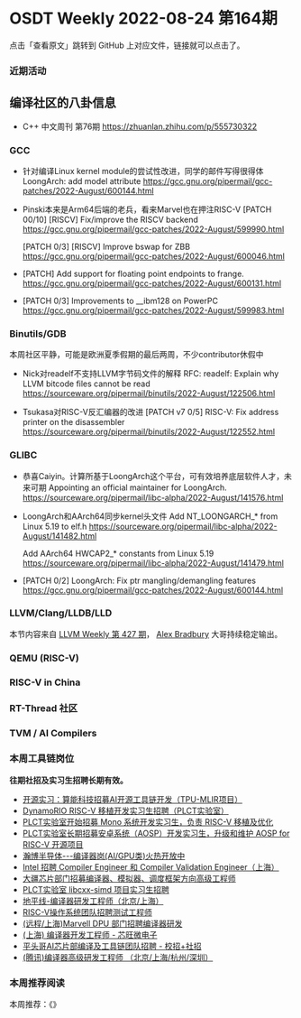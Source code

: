 # OSDT Weekly 2022-08-24 第164期

点击「查看原文」跳转到 GitHub 上对应文件，链接就可以点击了。

### 近期活动

## 编译社区的八卦信息

- C++ 中文周刊 第76期 https://zhuanlan.zhihu.com/p/555730322

### GCC

- 针对编译Linux kernel module的尝试性改进，同学的邮件写得很得体
  LoongArch: add model attribute
  https://gcc.gnu.org/pipermail/gcc-patches/2022-August/600144.html

- Pinski本来是Arm64后端的老兵，看来Marvel也在押注RISC-V
  [PATCH 00/10] [RISCV] Fix/improve the RISCV backend
  https://gcc.gnu.org/pipermail/gcc-patches/2022-August/599990.html

  [PATCH 0/3] [RISCV] Improve bswap for ZBB
  https://gcc.gnu.org/pipermail/gcc-patches/2022-August/600046.html

- [PATCH] Add support for floating point endpoints to frange.
  https://gcc.gnu.org/pipermail/gcc-patches/2022-August/600131.html

- [PATCH 0/3] Improvements to __ibm128 on PowerPC
  https://gcc.gnu.org/pipermail/gcc-patches/2022-August/599983.html

### Binutils/GDB

本周社区平静，可能是欧洲夏季假期的最后两周，不少contributor休假中

- Nick对readelf不支持LLVM字节码文件的解释
  RFC: readelf: Explain why LLVM bitcode files cannot be read
  https://sourceware.org/pipermail/binutils/2022-August/122506.html

- Tsukasa对RISC-V反汇编器的改进
  [PATCH v7 0/5] RISC-V: Fix address printer on the disassembler
  https://sourceware.org/pipermail/binutils/2022-August/122552.html

### GLIBC

- 恭喜Caiyin。计算所基于LoongArch这个平台，可有效培养底层软件人才，未来可期
  Appointing an official maintainer for LoongArch.
  https://sourceware.org/pipermail/libc-alpha/2022-August/141576.html

- LoongArch和AArch64同步kernel头文件
  Add NT_LOONGARCH_* from Linux 5.19 to elf.h
  https://sourceware.org/pipermail/libc-alpha/2022-August/141482.html

  Add AArch64 HWCAP2_* constants from Linux 5.19
  https://sourceware.org/pipermail/libc-alpha/2022-August/141479.html

- [PATCH 0/2] LoongArch: Fix ptr mangling/demangling features
  https://gcc.gnu.org/pipermail/gcc-patches/2022-August/600144.html

### LLVM/Clang/LLDB/LLD

本节内容来自 [LLVM Weekly 第 427 期](http://llvmweekly.org/issue/427)，
[Alex Bradbury](https://www.linkedin.com/in/alex-bradbury/) 大哥持续稳定输出。

### QEMU (RISC-V)

### RISC-V in China

### RT-Thread 社区

### TVM / AI Compilers

### 本周工具链岗位

**往期社招及实习生招聘长期有效。**

- [开源实习：算能科技招募AI开源工具链开发（TPU-MLIR项目）](https://mp.weixin.qq.com/s/IBJh0ip4k11PzIMZecsWSw)
- [DynamoRIO RISC-V 移植开发实习生招聘（PLCT实验室）](https://mp.weixin.qq.com/s/J_5TjT6DOqeOXJXQI5VQxw)
- [PLCT实验室开始招募 Mono 系统开发实习生，负责 RISC-V 移植及优化](https://mp.weixin.qq.com/s/whEW7Hay1jIP1tBzIPay1A)
- [PLCT实验室长期招募安卓系统（AOSP）开发实习生，升级和维护 AOSP for RISC-V 开源项目](https://mp.weixin.qq.com/s/dJP2cEB1nex2inR5c-cJog)
- [瀚博半导体---编译器岗(AI/GPU类)火热开放中](https://mp.weixin.qq.com/s/8_KjZYa2Il4PglaGyBWk4Q)
- [Intel 招聘 Compiler Engineer 和 Compiler Validation Engineer（上海）](https://mp.weixin.qq.com/s/I3DWxXODNoLRr0kN2xMZLQ)
- [大疆芯片部门招募编译器、模拟器、调度框架方向高级工程师](https://mp.weixin.qq.com/s/Wn5NzAtUTwQNXKRvMVQWLA)
- [PLCT实验室 libcxx-simd 项目实习生招聘](https://mp.weixin.qq.com/s/EIVx5cY74GlodirySY97Qw)
- [地平线-编译器研发工程师（北京/上海）](https://mp.weixin.qq.com/s/MYObl7iWIbyrTz9hCmKWYA)
- [RISC-V操作系统团队招聘测试工程师](https://mp.weixin.qq.com/s/inLFS4pI1F74m_oJ2I7xjQ)
- [(远程/上海)Marvell DPU 部门招聘编译器研发](https://mp.weixin.qq.com/s/B6JjAhF3TZjezD1tjYHDaw)
- [(上海) 编译器开发工程师 - 芯旺微电子](https://mp.weixin.qq.com/s/nqe1-7qffnc0CaejYkpKyw)
- [平头哥AI芯片部编译及工具链团队招聘 - 校招+社招](https://mp.weixin.qq.com/s/kARbXtJotRPCNMrV-yOanA)
- [(腾讯)编译器高级研发工程师 （北京/上海/杭州/深圳）](https://mp.weixin.qq.com/s/DF-2qmHmpKZtJ1djHXM1Ug)

### 本周推荐阅读

本周推荐：《》
